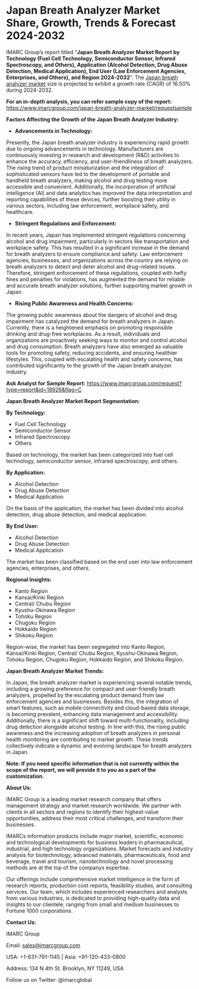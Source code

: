 ﻿# Japan Breath Analyzer Market Share, Growth, Trends & Forecast 2024-2032
IMARC Group’s report titled “**Japan Breath Analyzer Market Report by Technology (Fuel Cell Technology, Semiconductor Sensor, Infrared Spectroscopy, and Others), Application (Alcohol Detection, Drug Abuse Detection, Medical Application), End User (Law Enforcement Agencies, Enterprises, and Others), and Region 2024-2032**“. The [Japan breath analyzer market](https://www.imarcgroup.com/japan-breath-analyzer-market) size is projected to exhibit a growth rate (CAGR) of 16.50% during 2024-2032.

**For an in-depth analysis, you can refer sample copy of the report:** <https://www.imarcgroup.com/japan-breath-analyzer-market/requestsample>

**Factors Affecting the Growth of the Japan Breath Analyzer Industry:**

- **Advancements in Technology:**

Presently, the Japan breath analyzer industry is experiencing rapid growth due to ongoing advancements in technology. Manufacturers are continuously investing in research and development (R&D) activities to enhance the accuracy, efficiency, and user-friendliness of breath analyzers. The rising trend of product miniaturization and the integration of sophisticated sensors have led to the development of portable and handheld breath analyzers, making alcohol and drug testing more accessible and convenient. Additionally, the incorporation of artificial intelligence (AI) and data analytics has improved the data interpretation and reporting capabilities of these devices, further boosting their utility in various sectors, including law enforcement, workplace safety, and healthcare.

- **Stringent Regulations and Enforcement:**

In recent years, Japan has implemented stringent regulations concerning alcohol and drug impairment, particularly in sectors like transportation and workplace safety. This has resulted in a significant increase in the demand for breath analyzers to ensure compliance and safety. Law enforcement agencies, businesses, and organizations across the country are relying on breath analyzers to detect and deter alcohol and drug-related issues. Therefore, stringent enforcement of these regulations, coupled with hefty fines and penalties for violations, has augmented the demand for reliable and accurate breath analyzer solutions, further supporting market growth in Japan.

- **Rising Public Awareness and Health Concerns:**

The growing public awareness about the dangers of alcohol and drug impairment has catalyzed the demand for breath analyzers in Japan. Currently, there is a heightened emphasis on promoting responsible drinking and drug-free workplaces. As a result, individuals and organizations are proactively seeking ways to monitor and control alcohol and drug consumption. Breath analyzers have also emerged as valuable tools for promoting safety, reducing accidents, and ensuring healthier lifestyles. This, coupled with escalating health and safety concerns, has contributed significantly to the growth of the Japan breath analyzer industry.

**Ask Analyst for Sample Report:** <https://www.imarcgroup.com/request?type=report&id=18926&flag=C>

**Japan Breath Analyzer Market Report Segmentation:**

**By Technology:**

- Fuel Cell Technology
- Semiconductor Sensor
- Infrared Spectroscopy
- Others

Based on technology, the market has been categorized into fuel cell technology, semiconductor sensor, infrared spectroscopy, and others.

**By Application:**

- Alcohol Detection
- Drug Abuse Detection
- Medical Application

On the basis of the application, the market has been divided into alcohol detection, drug abuse detection, and medical application.

**By End User:**

- Alcohol Detection
- Drug Abuse Detection
- Medical Application

The market has been classified based on the end user into law enforcement agencies, enterprises, and others.

**Regional Insights:**

- Kanto Region
- Kansai/Kinki Region
- Central/ Chubu Region
- Kyushu-Okinawa Region
- Tohoku Region
- Chugoku Region
- Hokkaido Region
- Shikoku Region

Region-wise, the market has been segregated into Kanto Region, Kansai/Kinki Region, Central/ Chubu Region, Kyushu-Okinawa Region, Tohoku Region, Chugoku Region, Hokkaido Region, and Shikoku Region.

**Japan Breath Analyzer Market Trends:**

In Japan, the breath analyzer market is experiencing several notable trends, including a growing preference for compact and user-friendly breath analyzers, propelled by the escalating product demand from law enforcement agencies and businesses. Besides this, the integration of smart features, such as mobile connectivity and cloud-based data storage, is becoming prevalent, enhancing data management and accessibility. Additionally, there is a significant shift toward multi-functionality, including drug detection alongside alcohol testing. In line with this, the rising public awareness and the increasing adoption of breath analyzers in personal health monitoring are contributing to market growth. These trends collectively indicate a dynamic and evolving landscape for breath analyzers in Japan.

**Note: If you need specific information that is not currently within the scope of the report, we will provide it to you as a part of the customization.**

**About Us:**

IMARC Group is a leading market research company that offers management strategy and market research worldwide. We partner with clients in all sectors and regions to identify their highest-value opportunities, address their most critical challenges, and transform their businesses.

IMARCs information products include major market, scientific, economic and technological developments for business leaders in pharmaceutical, industrial, and high technology organizations. Market forecasts and industry analysis for biotechnology, advanced materials, pharmaceuticals, food and beverage, travel and tourism, nanotechnology and novel processing methods are at the top of the companys expertise.

Our offerings include comprehensive market intelligence in the form of research reports, production cost reports, feasibility studies, and consulting services. Our team, which includes experienced researchers and analysts from various industries, is dedicated to providing high-quality data and insights to our clientele, ranging from small and medium businesses to Fortune 1000 corporations.

**Contact Us:**

IMARC Group

Email: sales@imarcgroup.com

USA: +1-631-791-1145 | Asia: +91-120-433-0800

Address: 134 N 4th St. Brooklyn, NY 11249, USA

Follow us on Twitter: @imarcglobal
